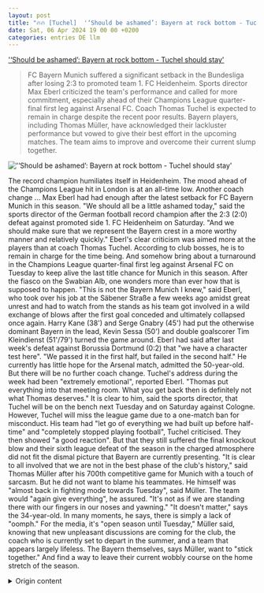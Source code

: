 ```yaml
---
layout: post
title: "🔥🔥 [Tuchel]  '‘Should be ashamed’: Bayern at rock bottom - Tuchel should stay'"
date: Sat, 06 Apr 2024 19 00 00 +0200
categories: entries DE llm
---
```

[ '‘Should be ashamed’: Bayern at rock bottom - Tuchel should stay'](https://www.schwaebische.de/regional/baden-wuerttemberg/sollten-uns-schaemen-bayern-am-boden-tuchel-soll-bleiben-2413456)

> FC Bayern Munich suffered a significant setback in the Bundesliga after losing 2:3 to promoted team 1. FC Heidenheim. Sports director Max Eberl criticized the team's performance and called for more commitment, especially ahead of their Champions League quarter-final first leg against Arsenal FC. Coach Thomas Tuchel is expected to remain in charge despite the recent poor results. Bayern players, including Thomas Müller, have acknowledged their lackluster performance but vowed to give their best effort in the upcoming matches. The team aims to improve and overcome their current slump together.

![ '‘Should be ashamed’: Bayern at rock bottom - Tuchel should stay'](https://cdn.schwaebische.de/2024/04/06/07b9c5d1-c58a-4866-bb2c-70781ad3cb39.jpeg)

 The record champion humiliates itself in Heidenheim. The mood ahead of the Champions League hit in London is at an all-time low. Another coach change ... Max Eberl had had enough after the latest setback for FC Bayern Munich in this season. "We should all be a little ashamed today," said the sports director of the German football record champion after the 2:3 (2:0) defeat against promoted side 1. FC Heidenheim on Saturday. "And we should make sure that we represent the Bayern crest in a more worthy manner and relatively quickly." Eberl's clear criticism was aimed more at the players than at coach Thomas Tuchel. According to club bosses, he is to remain in charge for the time being. And somehow bring about a turnaround in the Champions League quarter-final first leg against Arsenal FC on Tuesday to keep alive the last title chance for Munich in this season. After the fiasco on the Swabian Alb, one wonders more than ever how that is supposed to happen. "This is not the Bayern Munich I knew," said Eberl, who took over his job at the Säbener Straße a few weeks ago amidst great unrest and had to watch from the stands as his team got involved in a wild exchange of blows after the first goal conceded and ultimately collapsed once again. Harry Kane (38') and Serge Gnabry (45') had put the otherwise dominant Bayern in the lead, Kevin Sessa (50') and double goalscorer Tim Kleindienst (51'/79') turned the game around. Eberl had said after last week's defeat against Borussia Dortmund (0:2) that "we have a character test here". "We passed it in the first half, but failed in the second half." He currently has little hope for the Arsenal match, admitted the 50-year-old. But there will be no further coach change. Tuchel's address during the week had been "extremely emotional", reported Eberl. "Thomas put everything into that meeting room. What you get back then is definitely not what Thomas deserves." It is clear to him, said the sports director, that Tuchel will be on the bench next Tuesday and on Saturday against Cologne. However, Tuchel will miss the league game due to a one-match ban for misconduct. His team had "let go of everything we had built up before half-time" and "completely stopped playing football", Tuchel criticised. They then showed "a good reaction". But that they still suffered the final knockout blow and their sixth league defeat of the season in the charged atmosphere did not fit the dismal picture that Bayern are currently presenting. "It is clear to all involved that we are not in the best phase of the club's history," said Thomas Müller after his 700th competitive game for Munich with a touch of sarcasm. But he did not want to blame his teammates. He himself was "almost back in fighting mode towards Tuesday", said Müller. The team would "again give everything", he assured. "It's not as if we are standing there with our fingers in our noses and yawning."  "It doesn't matter," says the 34-year-old. In many moments, he says, there is simply a lack of "oomph." For the media, it's "open season until Tuesday," Müller said, knowing that new unpleasant discussions are coming for the club, the coach who is currently set to depart in the summer, and a team that appears largely lifeless. The Bayern themselves, says Müller, want to "stick together." And find a way to leave their current wobbly course on the home stretch of the season.

<details>
  <summary>Origin content</summary>
  ---
layout: post
title: "🔥🔥 [Tuchel] „Sollten uns schämen“: Bayern am Boden - Tuchel soll bleiben"
date: Sat, 06 Apr 2024 19:00:00 +0200
categories: entries DE
---
[„Sollten uns schämen“: Bayern am Boden - Tuchel soll bleiben](https://www.schwaebische.de/regional/baden-wuerttemberg/sollten-uns-schaemen-bayern-am-boden-tuchel-soll-bleiben-2413456)

![„Sollten uns schämen“: Bayern am Boden - Tuchel soll bleiben](https://cdn.schwaebische.de/2024/04/06/07b9c5d1-c58a-4866-bb2c-70781ad3cb39.jpeg)

Der Rekordmeister blamiert sich in Heidenheim. Die Stimmung vor dem Champions-League-Hit in London ist endgültig am Tiefpunkt. Einen erneuten Trainerwechsel ...

Max Eberl war nach dem nächsten Tiefpunkt des schwer angeschlagenen FC Bayern München in dieser Saison komplett bedient. „Wir sollten uns heute alle ein Stück weit schämen“, sagte der Sportvorstand des deutschen Fußball-Rekordmeisters nach der 2:3 (2:0)-Niederlage beim Aufsteiger 1. FC Heidenheim am Samstag. „Und wir sollten gucken, dass wir relativ schnell das Bayern-Wappen würdiger vertreten.“

Eberls deutliche Kritik zielte mehr auf die Spieler ab als auf Trainer Thomas Tuchel. Der soll laut den Clubbossen vorerst bleiben. Und im Viertelfinal-Hinspiel der Champions League beim FC Arsenal am Dienstag irgendwie den Turnaround schaffen, um die letzte Münchner Titelchance in dieser Spielzeit am Leben zu halten. Nach der Blamage auf der Ostalb fragt man sich mehr denn je, wie das gelingen soll.

„Das ist nicht das Bayern München, das ich kannte“, sagte Eberl, der seinen Job an der Säbener Straße vor wenigen Wochen inmitten größter Unruhe angetreten hat und in Heidenheim von der Tribüne aus mit ansehen musste, wie sich seine Mannschaft nach dem ersten Gegentor noch in einen wilden Schlagabtausch verwickeln ließ und letztlich einmal mehr in sich zusammenfiel. Harry Kane (38.) und Serge Gnabry (45.) hatten die bis dahin souveränen Bayern in Führung gebracht, Kevin Sessa (50.) und Doppeltorschütze Tim Kleindienst (51./79.) das Spiel gedreht.

Er habe nach der Niederlage im Klassiker gegen Borussia Dortmund (0:2) vorige Woche gesagt, dass „wir hier einen Charakter-Test haben“, erklärte Eberl. „Den haben wir in der ersten Halbzeit bestanden, in der zweiten Halbzeit versagt.“ Ihm falle mit Blick auf das Arsenal-Spiel aktuell wenig ein, was Hoffnung macht, gestand der 50-Jährige. Ein erneuter Trainerwechsel soll es aber nicht sein.

Tuchels Ansprache unter der Woche sei „extrem emotional“ gewesen, berichtete Eberl. „Thomas hat alles in diesen Besprechungsraum gelegt. Wenn du dann das zurückbekommst, ist es definitiv nicht das, was Thomas verdient hat.“ Es sei für ihn „völlig klar, dass er am nächsten Dienstag auf der Bank sitzt und am Samstag gegen Köln auf der Bank sitzt“, so der Sportvorstand über den Trainer. Gegen Köln wird Tuchel allerdings fehlen. Nachdem er wegen Meckerns Gelb gesehen hatte, ist der Coach ein Liga-Spiel gesperrt.

Seine Mannschaft habe in der Phase direkt nach der Pause „alles aus der Hand gegeben, was wir uns vorher aufgebaut haben“ und es „komplett eingestellt, Fußball zu spielen“, bemängelte Tuchel. Sie habe dann noch mal eine „gute Reaktion“ gezeigt. Dass sie in der aufgeladenen Atmosphäre trotzdem noch den endgültigen K.o. und die bereits sechste Liga-Niederlage der Saison kassierten, passte aber ins kümmerliche Bild, das die Bayern derzeit abgeben.

„Dass wir nicht in der besten Phase der Vereinsgeschichte sind, ist allen Beteiligten klar“, sagte Thomas Müller nach seinem 700. Pflichtspiel für die Münchner mit einem Anflug von Sarkasmus. Die Teamkollegen in den Senkel stellen wollte der Routinier aber nicht. Er selbst sei „fast schon wieder im Kampfmodus Richtung Dienstag“, sagte Müller. Auch da werde die Mannschaft „wieder alles geben“, versicherte er. „Es ist nicht so, dass wir mit dem Finger in der Nase bohren und uns alles egal ist.“ In vielen Momenten, so der 34-Jährige, fehle einfach der nötige „Punch“.

Für die Medien gelte „Feuer frei bis Dienstag“, sagte Müller im Wissen, dass neue unangenehme Diskussionen auf den Club, den - Stand jetzt - erst im Sommer scheidenden Trainer und eine in weiten Teilen leblos wirkende Mannschaft zukommen werden. Die Bayern selbst, so Müller, wollen aber „zusammenbleiben“. Und ihren Schlingerkurs auf der Zielgeraden der Saison irgendwie noch mal verlassen.


</details>
